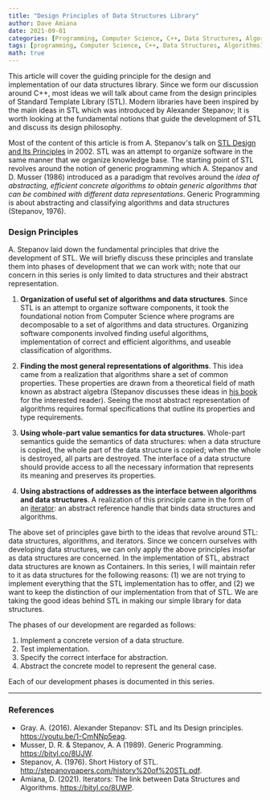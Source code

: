 ```yaml
---
title: "Design Principles of Data Structures Library"
author: Dave Amiana
date: 2021-09-01
categories: [Programming, Computer Science, C++, Data Structures, Algorithms]
tags: [programming, Computer Science, C++, Data Structures, Algorithms]
math: true
---
```


This article will cover the guiding principle for the design and implementation of our data structures library. Since we form our discussion around C++, most ideas we will talk about came from the design principles of Standard Template Library (STL). Modern libraries have been inspired by the main ideas in STL which was introduced by Alexander Stepanov; It is worth looking at the fundamental notions that guide the development of STL and discuss its design philosophy.

Most of the content of this article is from A. Stepanov's talk on [STL Design and Its Principles](https://www.youtube.com/watch?v=1-CmNNp5eag&t=3398s) in 2002. STL was an attempt to organize software in the same manner that we organize knowledge base. The starting point of STL revolves around the notion of generic programming which A. Stepanov and D. Musser (1986) introduced as a paradigm that revolves around the _idea of abstracting, efficient concrete algorithms to obtain generic algorithms that can be combined with different data representations_. Generic Programming is about abstracting and classifying algorithms and data structures (Stepanov, 1976).

### Design Principles

A. Stepanov laid down the fundamental principles that drive the development of STL. We will briefly discuss these principles and translate them into phases of development that we can work with; note that our concern in this series is only limited to data structures and their abstract representation.

1. **Organization of useful set of algorithms and data structures**. Since STL is an attempt to organize software components, it took the foundational notion from Computer Science where programs are decomposable to a set of algorithms and data structures. Organizing software components involved finding useful algorithms, implementation of correct and efficient algorithms, and useable classification of algorithms.

2. **Finding the most general representations of algorithms**. This idea came from a realization that algorithms share a set of common properties. These properties are drawn from a theoretical field of math known as abstract algebra (Stepanov discusses these ideas in [his book](https://bityl.co/8UKt) for the interested reader). Seeing the most abstract representation of algorithms requires formal specifications that outline its properties and type requirements.

3. **Using whole-part value semantics for data structures**. Whole-part semantics guide the semantics of data structures: when a data structure is copied, the whole part of the data structure is copied; when the whole is destroyed, all parts are destroyed. The interface of a data structure should provide access to all the necessary information that represents its meaning and preserves its properties.

4. **Using abstractions of addresses as the interface between algorithms and data structures**. A realization of this principle came in the form of an [iterator](https://dcode.hashnode.dev/iterators-the-link-between-data-structures-and-algorithms): an abstract reference handle that binds data structures and algorithms.

The above set of principles gave birth to the ideas that revolve around STL: data structures, algorithms, and iterators. Since we concern ourselves with developing data structures, we can only apply the above principles insofar as data structures are concerned. In the implementation of STL, abstract data structures are known as Containers. In this series, I will maintain refer to it as data structures for the following reasons: (1) we are not trying to implement everything that the STL implementation has to offer, and (2) we want to keep the distinction of our implementation from that of STL. We are taking the good ideas behind STL in making our simple library for data structures.

The phases of our development are regarded as follows:

1. Implement a concrete version of a data structure.
2. Test implementation.
3. Specify the correct interface for abstraction.
4. Abstract the concrete model to represent the general case.

Each of our development phases is documented in this series.

---

### References

- Gray. A. (2016). Alexander Stepanov: STL and Its Design principles. https://youtu.be/1-CmNNp5eag.
- Musser, D. R. & Stepanov, A. A (1989). Generic Programming. https://bityl.co/8UJW.
- Stepanov, A. (1976). Short History of STL. http://stepanovpapers.com/history%20of%20STL.pdf.
- Amiana, D. (2021). Iterators: The link between Data Structures and Algorithms. https://bityl.co/8UWP.
